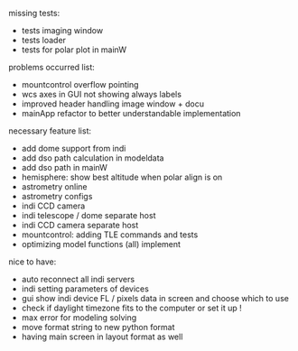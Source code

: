 missing tests:
- tests imaging window 
- tests loader
- tests for polar plot in mainW 

problems occurred list:
- mountcontrol overflow pointing
- wcs axes in GUI not showing always labels
- improved header handling image window + docu
- mainApp refactor to better understandable implementation

necessary feature list:
- add dome support from indi
- add dso path calculation in modeldata
- add dso path in mainW
- hemisphere: show best altitude when polar align is on
- astrometry online
- astrometry configs
- indi CCD camera
- indi telescope / dome separate host
- indi CCD camera separate host
- mountcontrol: adding TLE commands and tests
- optimizing model functions (all) implement

nice to have:
- auto reconnect all indi servers
- indi setting parameters of devices
- gui show indi device FL / pixels data in screen and choose which to use
- check if daylight timezone fits to the computer or set it up !
- max error for modeling solving
- move format string to new python format
- having main screen in layout format as well
